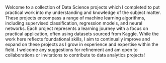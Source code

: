 Welcome to a collection of Data Science projects which I completed to put practical work into my understanding and knowledge of the subject matter.
These projects encompass a range of machine learning algorithms, including supervised classification, regression models, and neural networks.
Each project represents a learning journey with a focus on practical application, often using datasets sourced from Kaggle. While the work here reflects foundational skills, I aim to continually improve and expand on these projects as I grow in experience and expertise within the field.
I welcome any suggestions for refinement and am open to collaborations or invitations to contribute to data analytics projects!
